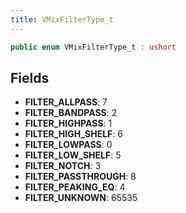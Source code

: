 ```yaml
---
title: VMixFilterType_t
---
```


```csharp
public enum VMixFilterType_t : ushort
```

## Fields

- **FILTER_ALLPASS**: 7
- **FILTER_BANDPASS**: 2
- **FILTER_HIGHPASS**: 1
- **FILTER_HIGH_SHELF**: 6
- **FILTER_LOWPASS**: 0
- **FILTER_LOW_SHELF**: 5
- **FILTER_NOTCH**: 3
- **FILTER_PASSTHROUGH**: 8
- **FILTER_PEAKING_EQ**: 4
- **FILTER_UNKNOWN**: 65535

